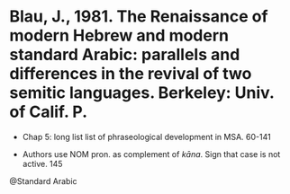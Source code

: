 # Blau, J., 1981. The Renaissance of modern Hebrew and modern standard Arabic: parallels and differences in the revival of two semitic languages. Berkeley: Univ.  of Calif. P.

- Chap 5: long list list of phraseological development in MSA. 60-141 

- Authors use NOM pron. as complement of *kāna*. Sign that case is not active. 145

@Standard Arabic
